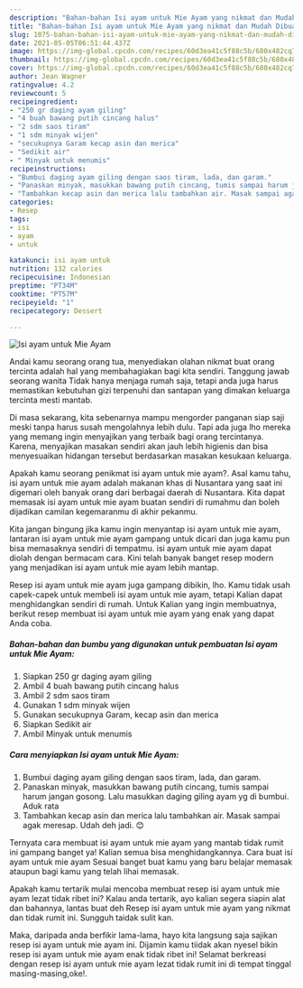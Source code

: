 ```yaml
---
description: "Bahan-bahan Isi ayam untuk Mie Ayam yang nikmat dan Mudah Dibuat"
title: "Bahan-bahan Isi ayam untuk Mie Ayam yang nikmat dan Mudah Dibuat"
slug: 1075-bahan-bahan-isi-ayam-untuk-mie-ayam-yang-nikmat-dan-mudah-dibuat
date: 2021-05-05T06:51:44.437Z
image: https://img-global.cpcdn.com/recipes/60d3ea41c5f88c5b/680x482cq70/isi-ayam-untuk-mie-ayam-foto-resep-utama.jpg
thumbnail: https://img-global.cpcdn.com/recipes/60d3ea41c5f88c5b/680x482cq70/isi-ayam-untuk-mie-ayam-foto-resep-utama.jpg
cover: https://img-global.cpcdn.com/recipes/60d3ea41c5f88c5b/680x482cq70/isi-ayam-untuk-mie-ayam-foto-resep-utama.jpg
author: Jean Wagner
ratingvalue: 4.2
reviewcount: 5
recipeingredient:
- "250 gr daging ayam giling"
- "4 buah bawang putih cincang halus"
- "2 sdm saos tiram"
- "1 sdm minyak wijen"
- "secukupnya Garam kecap asin dan merica"
- "Sedikit air"
- " Minyak untuk menumis"
recipeinstructions:
- "Bumbui daging ayam giling dengan saos tiram, lada, dan garam."
- "Panaskan minyak, masukkan bawang putih cincang, tumis sampai harum jangan gosong. Lalu masukkan daging giling ayam yg di bumbui. Aduk rata"
- "Tambahkan kecap asin dan merica lalu tambahkan air. Masak sampai agak meresap. Udah deh jadi. 😊"
categories:
- Resep
tags:
- isi
- ayam
- untuk

katakunci: isi ayam untuk 
nutrition: 132 calories
recipecuisine: Indonesian
preptime: "PT34M"
cooktime: "PT57M"
recipeyield: "1"
recipecategory: Dessert

---
```



![Isi ayam untuk Mie Ayam](https://img-global.cpcdn.com/recipes/60d3ea41c5f88c5b/680x482cq70/isi-ayam-untuk-mie-ayam-foto-resep-utama.jpg)

Andai kamu seorang orang tua, menyediakan olahan nikmat buat orang tercinta adalah hal yang membahagiakan bagi kita sendiri. Tanggung jawab seorang  wanita Tidak hanya menjaga rumah saja, tetapi anda juga harus memastikan kebutuhan gizi terpenuhi dan santapan yang dimakan keluarga tercinta mesti mantab.

Di masa  sekarang, kita sebenarnya mampu mengorder panganan siap saji meski tanpa harus susah mengolahnya lebih dulu. Tapi ada juga lho mereka yang memang ingin menyajikan yang terbaik bagi orang tercintanya. Karena, menyajikan masakan sendiri akan jauh lebih higienis dan bisa menyesuaikan hidangan tersebut berdasarkan masakan kesukaan keluarga. 



Apakah kamu seorang penikmat isi ayam untuk mie ayam?. Asal kamu tahu, isi ayam untuk mie ayam adalah makanan khas di Nusantara yang saat ini digemari oleh banyak orang dari berbagai daerah di Nusantara. Kita dapat memasak isi ayam untuk mie ayam buatan sendiri di rumahmu dan boleh dijadikan camilan kegemaranmu di akhir pekanmu.

Kita jangan bingung jika kamu ingin menyantap isi ayam untuk mie ayam, lantaran isi ayam untuk mie ayam gampang untuk dicari dan juga kamu pun bisa memasaknya sendiri di tempatmu. isi ayam untuk mie ayam dapat diolah dengan bermacam cara. Kini telah banyak banget resep modern yang menjadikan isi ayam untuk mie ayam lebih mantap.

Resep isi ayam untuk mie ayam juga gampang dibikin, lho. Kamu tidak usah capek-capek untuk membeli isi ayam untuk mie ayam, tetapi Kalian dapat menghidangkan sendiri di rumah. Untuk Kalian yang ingin membuatnya, berikut resep membuat isi ayam untuk mie ayam yang enak yang dapat Anda coba.

<!--inarticleads1-->

##### Bahan-bahan dan bumbu yang digunakan untuk pembuatan Isi ayam untuk Mie Ayam:

1. Siapkan 250 gr daging ayam giling
1. Ambil 4 buah bawang putih cincang halus
1. Ambil 2 sdm saos tiram
1. Gunakan 1 sdm minyak wijen
1. Gunakan secukupnya Garam, kecap asin dan merica
1. Siapkan Sedikit air
1. Ambil  Minyak untuk menumis




<!--inarticleads2-->

##### Cara menyiapkan Isi ayam untuk Mie Ayam:

1. Bumbui daging ayam giling dengan saos tiram, lada, dan garam.
1. Panaskan minyak, masukkan bawang putih cincang, tumis sampai harum jangan gosong. Lalu masukkan daging giling ayam yg di bumbui. Aduk rata
1. Tambahkan kecap asin dan merica lalu tambahkan air. Masak sampai agak meresap. Udah deh jadi. 😊




Ternyata cara membuat isi ayam untuk mie ayam yang mantab tidak rumit ini gampang banget ya! Kalian semua bisa menghidangkannya. Cara buat isi ayam untuk mie ayam Sesuai banget buat kamu yang baru belajar memasak ataupun bagi kamu yang telah lihai memasak.

Apakah kamu tertarik mulai mencoba membuat resep isi ayam untuk mie ayam lezat tidak ribet ini? Kalau anda tertarik, ayo kalian segera siapin alat dan bahannya, lantas buat deh Resep isi ayam untuk mie ayam yang nikmat dan tidak rumit ini. Sungguh taidak sulit kan. 

Maka, daripada anda berfikir lama-lama, hayo kita langsung saja sajikan resep isi ayam untuk mie ayam ini. Dijamin kamu tiidak akan nyesel bikin resep isi ayam untuk mie ayam enak tidak ribet ini! Selamat berkreasi dengan resep isi ayam untuk mie ayam lezat tidak rumit ini di tempat tinggal masing-masing,oke!.

